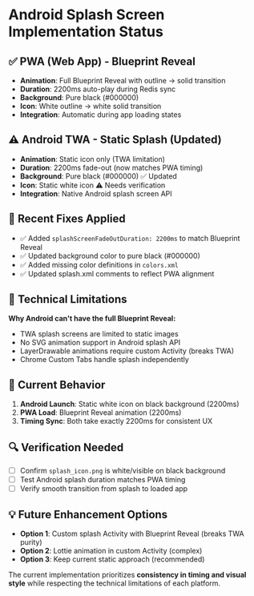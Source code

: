 # Android Splash Screen Implementation Status

## ✅ PWA (Web App) - Blueprint Reveal
- **Animation**: Full Blueprint Reveal with outline → solid transition
- **Duration**: 2200ms auto-play during Redis sync
- **Background**: Pure black (#000000)
- **Icon**: White outline → white solid transition
- **Integration**: Automatic during app loading states

## ⚠️ Android TWA - Static Splash (Updated)
- **Animation**: Static icon only (TWA limitation)
- **Duration**: 2200ms fade-out (now matches PWA timing)
- **Background**: Pure black (#000000) ✅ Updated
- **Icon**: Static white icon ⚠️ Needs verification
- **Integration**: Native Android splash screen API

## 🔧 Recent Fixes Applied
- ✅ Added `splashScreenFadeOutDuration: 2200ms` to match Blueprint Reveal
- ✅ Updated background color to pure black (#000000)
- ✅ Added missing color definitions in `colors.xml`
- ✅ Updated splash.xml comments to reflect PWA alignment

## 📱 Technical Limitations
**Why Android can't have the full Blueprint Reveal:**
- TWA splash screens are limited to static images
- No SVG animation support in Android splash API
- LayerDrawable animations require custom Activity (breaks TWA)
- Chrome Custom Tabs handle splash independently

## 🎯 Current Behavior
1. **Android Launch**: Static white icon on black background (2200ms)
2. **PWA Load**: Blueprint Reveal animation (2200ms)
3. **Timing Sync**: Both take exactly 2200ms for consistent UX

## 🔍 Verification Needed
- [ ] Confirm `splash_icon.png` is white/visible on black background
- [ ] Test Android splash duration matches PWA timing
- [ ] Verify smooth transition from splash to loaded app

## 💡 Future Enhancement Options
- **Option 1**: Custom splash Activity with Blueprint Reveal (breaks TWA purity)
- **Option 2**: Lottie animation in custom Activity (complex)
- **Option 3**: Keep current static approach (recommended)

The current implementation prioritizes **consistency in timing and visual style** while respecting the technical limitations of each platform.